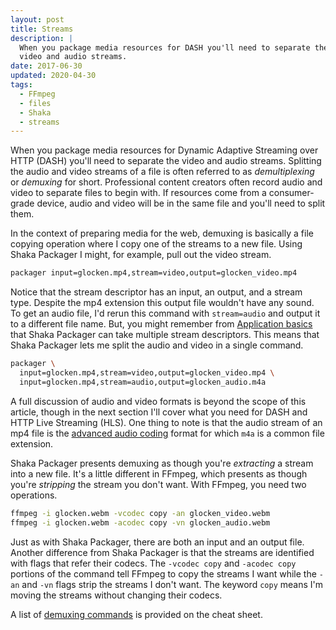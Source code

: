 ```yaml
---
layout: post
title: Streams
description: |
  When you package media resources for DASH you'll need to separate the
  video and audio streams.
date: 2017-06-30
updated: 2020-04-30
tags:
  - FFmpeg
  - files
  - Shaka
  - streams
---
```


When you package media resources for Dynamic Adaptive Streaming over HTTP (DASH)
you'll need to separate the video and audio streams. Splitting the audio and
video streams of a file is often referred to as _demultiplexing_ or _demuxing_
for short. Professional content creators often record audio and video to
separate files to begin with. If resources come from a consumer-grade device,
audio and video will be in the same file and you'll need to split them.

In the context of preparing media for the web, demuxing is basically a file
copying operation where I copy one of the streams to a new file. Using Shaka
Packager I might, for example, pull out the video stream.

```bash
packager input=glocken.mp4,stream=video,output=glocken_video.mp4
```

Notice that the stream descriptor has an input, an output, and a stream type.
Despite the mp4 extension this output file wouldn't have any sound. To get an
audio file, I'd rerun this command with `stream=audio` and output it to a
different file name. But, you might remember from [Application
basics](application-basics) that Shaka Packager can take multiple stream
descriptors. This means that Shaka Packager lets me split the audio and video in
a single command.

```bash
packager \
  input=glocken.mp4,stream=video,output=glocken_video.mp4 \
  input=glocken.mp4,stream=audio,output=glocken_audio.m4a
```

A full discussion of audio and video formats is beyond the scope of this
article, though in the next section I'll cover what you need for DASH and HTTP
Live Streaming (HLS). One thing to note is that the audio stream of an mp4 file
is the [advanced audio
coding](https://en.wikipedia.org/wiki/Advanced_Audio_Coding) format for which
`m4a` is a common file extension.

Shaka Packager presents demuxing as though you're _extracting_ a stream into a
new file. It's a little different in FFmpeg, which presents as though you're
_stripping_ the stream you don't want. With FFmpeg, you need two operations.

```bash
ffmpeg -i glocken.webm -vcodec copy -an glocken_video.webm
ffmpeg -i glocken.webm -acodec copy -vn glocken_audio.webm
```

Just as with Shaka Packager, there are both an input and an output file. Another
difference from Shaka Packager is that the streams are identified with flags
that refer their codecs. The `-vcodec copy` and `-acodec copy` portions of the
command tell FFmpeg to copy the streams I want while the `-an` and `-vn` flags
strip the streams I don't want. The keyword `copy` means I'm moving the streams
without changing their codecs.

A list of
[demuxing commands](/web/fundamentals/media/manipulating/cheatsheet#demux_split_audio_and_video)
is provided on the cheat sheet.
